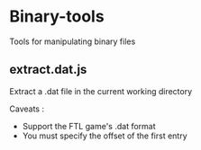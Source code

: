 # Binary-tools

Tools for manipulating binary files

## extract.dat.js

Extract a .dat file in the current working directory

Caveats :

 * Support the FTL game's .dat format
 * You must specify the offset of the first entry

